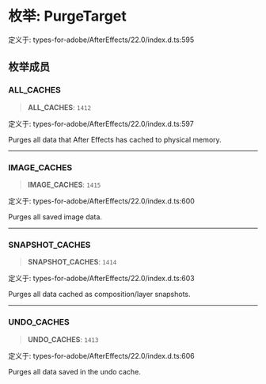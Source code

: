 # 枚举: PurgeTarget

定义于: types-for-adobe/AfterEffects/22.0/index.d.ts:595

## 枚举成员

### ALL\_CACHES

> **ALL\_CACHES**: `1412`

定义于: types-for-adobe/AfterEffects/22.0/index.d.ts:597

Purges all data that After Effects has cached to physical memory.

***

### IMAGE\_CACHES

> **IMAGE\_CACHES**: `1415`

定义于: types-for-adobe/AfterEffects/22.0/index.d.ts:600

Purges all saved image data.

***

### SNAPSHOT\_CACHES

> **SNAPSHOT\_CACHES**: `1414`

定义于: types-for-adobe/AfterEffects/22.0/index.d.ts:603

Purges all data cached as composition/layer snapshots.

***

### UNDO\_CACHES

> **UNDO\_CACHES**: `1413`

定义于: types-for-adobe/AfterEffects/22.0/index.d.ts:606

Purges all data saved in the undo cache.
